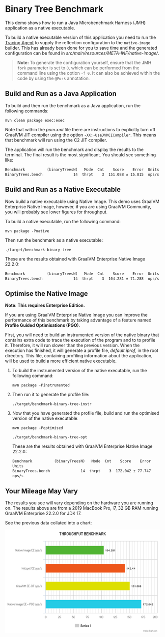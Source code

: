 # Binary Tree Benchmark 

This demo shows how to run a Java Microbenchmark Harness (JMH) application as a native executable.

To build a native executable version of this application you need to run the [Tracing Agent](https://www.graalvm.org/dev/reference-manual/native-image/metadata/AutomaticMetadataCollection/) to supply the reflection configuration to the `native-image` builder. This has already been done for you to save time and the generated 
configuration can be found in _src/main/resources/META-INF/native-image/_.

> **Note:** To generate the configuration yourself, ensure that the JMH `fork` parameter is set to `0`, which can be performed from the command line using the option  `-f 0`. It can also be achieved within the code by using the `@Fork` annotation.

## Build and Run as a Java Application

To build and then run the benchmark as a Java application, run the following commands:

```shell
mvn clean package exec:exec
```

Note that within the _pom.xml_ file there are instructions to explicitly turn off GraalVM JIT compiler using the option `-XX:-UseJVMCICompiler`. 
This means that benchmark will run using the C2 JIT compiler.

The application will run the benchmark and display the results to the terminal. The final result is the most significant. You should see something like:

```shell
Benchmark          (binaryTreesN)   Mode  Cnt    Score    Error  Units
BinaryTrees.bench              14  thrpt    3  151.088 ± 15.815  ops/s
```

## Build and Run as a Native Executable

Now build a native executable using Native Image. This demo uses GraalVM Enterprise Native Image, however, if you are using GraalVM Community, you will probably see lower figures for throughput.

To build a native executable, run the following command:
```shell
mvn package -Pnative
```

Then run the benchmark as a native executable: 
```shell
./target/benchmark-binary-tree
```

These are the results obtained with GraalVM Enterprise Native Image 22.2.0:

```shell
Benchmark          (binaryTreesN)   Mode  Cnt    Score    Error  Units
BinaryTrees.bench              14  thrpt    3  104.281 ± 71.288  ops/s
```

## Optimise the Native Image

**Note: This requires Enterprise Edition.**

If you are using GraalVM Enterprise Native Image you can improve the performance of this benchmark by taking 
advantage of a feature named **Profile Guided Optimisations (PGO)**.

First, you will need to build an instrumented version of the native binary that contains extra code to trace the 
execution of the program and to to profile it. Therefore, it will run slower than the previous version. 
When the execution has finished, it will generate a profile file, _default.iprof_, in the root directory. 
This file, containing profiling information about the application, will be used to build a more efficient native executable.

1. To build the instrumented version of the native executable, run the following command:
    ```shell
    mvn package -Pinstrumented
    ```

2. Then run it to generate the profile file:
    ```shell
    ./target/benchmark-binary-tree-instr
    ```

3. Now that you have generated the profile file, build and run the optimised version of the native executable:
    ```shell
    mvn package -Poptimised
    ```
    ```shell
    ./target/benchmark-binary-tree-opt
    ```
    These are the results obtained with GraalVM Enterprise Native Image 22.2.0:
    ```shell
    Benchmark          (binaryTreesN)   Mode  Cnt    Score    Error  Units
    BinaryTrees.bench              14  thrpt    3  172.042 ± 77.747  ops/s
    ```

## Your Mileage May Vary

The results you see will vary depending on the hardware you are running on. The results above are from a 2019 MacBook Pro, i7, 32 GB RAM
running GraalVM Enterprise 22.2.0 for JDK 17.

See the previous data collated into a chart:

![Binary Tree Benchmark](./images/benchmark-binary-tree.png)